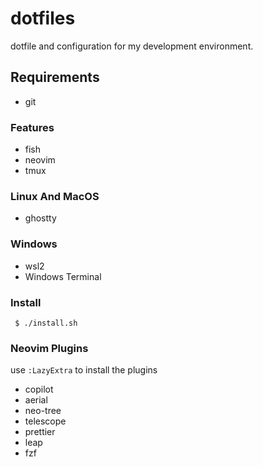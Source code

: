 # dotfiles

dotfile and configuration for my development environment.

## Requirements

- git

### Features

- fish
- neovim
- tmux

### Linux And MacOS

- ghostty

### Windows

- wsl2
- Windows Terminal

### Install

```
 $ ./install.sh
```

### Neovim Plugins

use `:LazyExtra` to install the plugins

- copilot
- aerial
- neo-tree
- telescope
- prettier
- leap
- fzf
